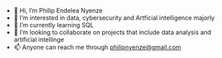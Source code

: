 - 👋 Hi, I’m Philip Endelea Nyenze
- 👀 I’m interested in data, cybersecurity and Artficial intelligence majorly
- 🌱 I’m currently learning SQL
- 💞️ I’m looking to collaborate on projects that include data analysis and artificial intellinge
- 📫 Anyone can reach me through philipnyenze@gmail.com

<!---
nyenzejnr/nyenzejnr is a ✨ special ✨ repository because its `README.md` (this file) appears on your GitHub profile.
You can click the Preview link to take a look at your changes.
--->
